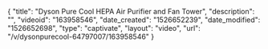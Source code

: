 {
    "title": "Dyson Pure Cool HEPA Air Purifier and Fan Tower",
    "description": "",
    "videoid": "163958546",
    "date_created": "1526652239",
    "date_modified": "1526652698",
    "type": "captivate",
    "layout": "video",
    "url": "\/v\/dysonpurecool-64797007\/163958546"
}